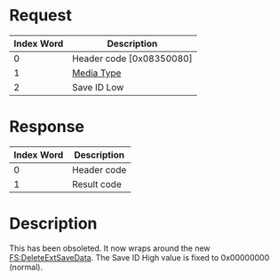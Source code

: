 # Request

| Index Word | Description                                            |
|------------|--------------------------------------------------------|
| 0          | Header code \[0x08350080\]                             |
| 1          | [Media Type](Filesystem_services#MediaType "wikilink") |
| 2          | Save ID Low                                            |

# Response

| Index Word | Description |
|------------|-------------|
| 0          | Header code |
| 1          | Result code |

# Description

This has been obsoleted. It now wraps around the new
[FS:DeleteExtSaveData](FS:DeleteExtSaveData "wikilink"). The Save ID
High value is fixed to 0x00000000 (normal).